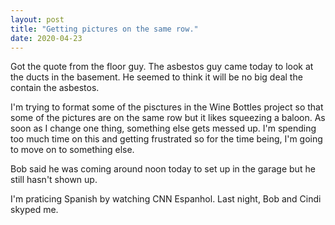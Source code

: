 ```yaml
---
layout: post
title: "Getting pictures on the same row."
date: 2020-04-23
---
```


Got the quote from the floor guy. The asbestos guy came today to look at the ducts in the basement. He seemed to think it will be no big deal the contain the asbestos.

I'm trying to format some of the pisctures in the Wine Bottles project so that some of the pictures are on the same row but it likes squeezing a baloon. As soon as I change one thing, something else gets messed up. I'm spending too much time on this and getting frustrated so for the time being, I'm going to move on to something else.

Bob said he was coming around noon today to set up in the garage but he still hasn't shown up.

I'm praticing Spanish by watching CNN Espanhol. Last night, Bob and Cindi skyped me.